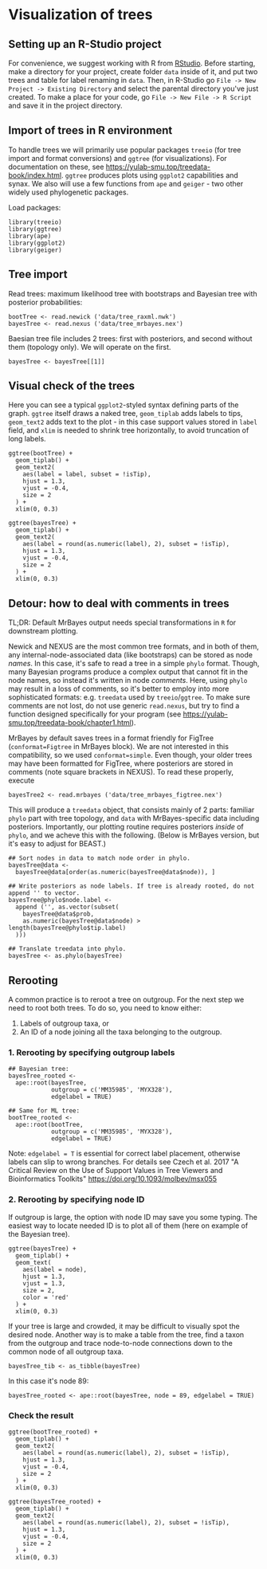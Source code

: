# Visualization of trees

## Setting up an R-Studio project

For convenience, we suggest working with R from [RStudio](https://www.rstudio.com/products/rstudio/download/). Before starting, make a directory for your project, create folder ``data`` inside of it, and put two trees and table for label renaming in ``data``. Then, in R-Studio go ``File -> New Project -> Existing Directory`` and select the parental directory you've just created. To make a place for your code, go ``File -> New File -> R Script`` and save it in the project directory.

## Import of trees in R environment

To handle trees we will primarily use popular packages ``treeio`` (for tree import and format conversions) and ``ggtree`` (for visualizations). For documentation on these, see https://yulab-smu.top/treedata-book/index.html. ``ggtree`` produces plots using ``ggplot2`` capabilities and synax. We also will use a few functions from ``ape`` and ``geiger`` - two other widely used phylogenetic packages.

Load packages:
````rscript
library(treeio)
library(ggtree)
library(ape)
library(ggplot2)
library(geiger)
````

## Tree import

Read trees: maximum likelihood tree with bootstraps and Bayesian tree with posterior probabilities:
````rscript
bootTree <- read.newick ('data/tree_raxml.nwk')
bayesTree <- read.nexus ('data/tree_mrbayes.nex')
````

Baesian tree file includes 2 trees: first with posteriors, and second without them (topology only). We will operate on the first.
````rscript
bayesTree <- bayesTree[[1]]
````

## Visual check of the trees

Here you can see a typical ``ggplot2``-styled syntax defining parts of the graph. ``ggtree`` itself draws a naked tree, ``geom_tiplab`` adds labels to tips, ``geom_text2`` adds text to the plot  - in this case support values stored in ``label`` field, and ``xlim`` is needed to shrink tree horizontally, to avoid truncation of long labels.

````rscript
ggtree(bootTree) +
  geom_tiplab() +
  geom_text2(
    aes(label = label, subset = !isTip),
    hjust = 1.3,
    vjust = -0.4,
    size = 2
  ) +
  xlim(0, 0.3)

ggtree(bayesTree) +
  geom_tiplab() +
  geom_text2(
    aes(label = round(as.numeric(label), 2), subset = !isTip),
    hjust = 1.3,
    vjust = -0.4,
    size = 2
  ) +
  xlim(0, 0.3)
  ````
  
## Detour: how to deal with comments in trees

TL;DR: Default MrBayes output needs special transformations in ``R`` for downstream plotting.

Newick and NEXUS are the most common tree formats, and in both of them, any internal-node-associated data (like bootstraps) can be stored as node _names_. In this case, it's safe to read a tree in a simple ``phylo`` format. Though, many Bayesian programs produce a complex output that cannot fit in the node names, so instead it's written in node _comments_. Here, using ``phylo`` may result in a loss of comments, so it's better to employ into more sophisticated formats: e.g. ``treedata`` used by ``treeio``/``ggtree``. To make sure comments are not lost, do not use generic ``read.nexus``, but try to find a function designed specifically for your program (see https://yulab-smu.top/treedata-book/chapter1.html).

MrBayes by default saves trees in a format friendly for FigTree (``conformat=Figtree`` in MrBayes block). We are not interested in this compatibility, so we used ``conformat=simple``. Even though, your older trees may have been formatted for FigTree, where posteriors are stored in comments (note square brackets in NEXUS). To read these properly, execute

````rscript
bayesTree2 <- read.mrbayes ('data/tree_mrbayes_figtree.nex')
````

This will produce a ``treedata`` object, that consists mainly of 2 parts: familiar ``phylo`` part with tree topology, and ``data`` with MrBayes-specific data including posteriors. Importantly, our plotting routine requires posteriors _inside_ of ``phylo``, and we acheve this with the following. (Below is MrBayes version, but it's easy to adjust for BEAST.)

````rscript
## Sort nodes in data to match node order in phylo.
bayesTree@data <-
  bayesTree@data[order(as.numeric(bayesTree@data$node)), ]
  
## Write posteriors as node labels. If tree is already rooted, do not append '' to vector. 
bayesTree@phylo$node.label <-
  append ('', as.vector(subset(
    bayesTree@data$prob,
    as.numeric(bayesTree@data$node) > length(bayesTree@phylo$tip.label)
  )))
  
## Translate treedata into phylo.
bayesTree <- as.phylo(bayesTree)
````

## Rerooting

A common practice is to reroot a tree on outgroup. For the next step we need to root both trees. To do so, you need to know either:
1. Labels of outgroup taxa, or 
2. An ID of a node joining all the taxa belonging to the outgroup.

### 1. Rerooting by specifying outgroup labels

````rscript
## Bayesian tree:
bayesTree_rooted <-
  ape::root(bayesTree,
            outgroup = c('MM35985', 'MYX328'),
            edgelabel = TRUE)
            
## Same for ML tree:
bootTree_rooted <-
  ape::root(bootTree,
            outgroup = c('MM35985', 'MYX328'),
            edgelabel = TRUE)            
````

Note: ``edgelabel = T`` is essential for correct label placement, otherwise labels can slip to wrong branches. For details see Czech et al. 2017 "A Critical Review on the Use of Support Values in Tree Viewers and Bioinformatics Toolkits" https://doi.org/10.1093/molbev/msx055

### 2. Rerooting by specifying node ID

If outgroup is large, the option with node ID may save you some typing. The easiest way to locate needed ID is to plot all of them (here on example of the Bayesian tree).

````rscript
ggtree(bayesTree) +
  geom_tiplab() +
  geom_text(
    aes(label = node),
    hjust = 1.3,
    vjust = 1.3,
    size = 2,
    color = 'red'
  ) +
  xlim(0, 0.3)
````

If your tree is large and crowded, it may be difficult to visually spot the desired node. Another way is to make a table from the tree, find a taxon from the outgroup and trace node-to-node connections down to the common node of all outgroup taxa. 

````rscript
bayesTree_tib <- as_tibble(bayesTree)
````
In this case it's node 89:

````rscript
bayesTree_rooted <- ape::root(bayesTree, node = 89, edgelabel = TRUE)
````

### Check the result 

````rscript
ggtree(bootTree_rooted) +
  geom_tiplab() +
  geom_text2(
    aes(label = round(as.numeric(label), 2), subset = !isTip),
    hjust = 1.3,
    vjust = -0.4,
    size = 2
  ) +
  xlim(0, 0.3)

ggtree(bayesTree_rooted) +
  geom_tiplab() +
  geom_text2(
    aes(label = round(as.numeric(label), 2), subset = !isTip),
    hjust = 1.3,
    vjust = -0.4,
    size = 2
  ) +
  xlim(0, 0.3)
````

